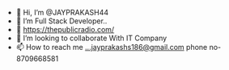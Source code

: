 - 👋 Hi, I’m @JAYPRAKASH44
- 👀 I’m Full Stack Developer..
- 🌱 https://thepublicradio.com/
- 💞️ I’m looking to collaborate With IT Company
- 📫 How to reach me ...jayprakashs186@gmail.com
phone no- 8709668581

<!---
JAYPRAKASH44/JAYPRAKASH44 is a ✨ special ✨ repository because its `README.md` (this file) appears on your GitHub profile.
You can click the Preview link to take a look at your changes.
--->
